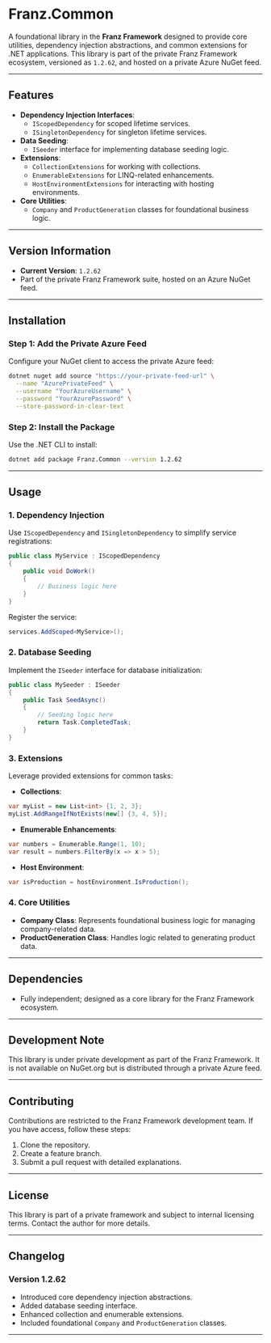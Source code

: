 ﻿# **Franz.Common**

A foundational library in the **Franz Framework** designed to provide core utilities, dependency injection abstractions, and common extensions for .NET applications. This library is part of the private Franz Framework ecosystem, versioned as `1.2.62`, and hosted on a private Azure NuGet feed.

---

## **Features**

- **Dependency Injection Interfaces**:
  - `IScopedDependency` for scoped lifetime services.
  - `ISingletonDependency` for singleton lifetime services.
- **Data Seeding**:
  - `ISeeder` interface for implementing database seeding logic.
- **Extensions**:
  - `CollectionExtensions` for working with collections.
  - `EnumerableExtensions` for LINQ-related enhancements.
  - `HostEnvironmentExtensions` for interacting with hosting environments.
- **Core Utilities**:
  - `Company` and `ProductGeneration` classes for foundational business logic.

---

## **Version Information**

- **Current Version**: `1.2.62`
- Part of the private Franz Framework suite, hosted on an Azure NuGet feed.

---

## **Installation**

### **Step 1: Add the Private Azure Feed**
Configure your NuGet client to access the private Azure feed:

```bash
dotnet nuget add source "https://your-private-feed-url" \
  --name "AzurePrivateFeed" \
  --username "YourAzureUsername" \
  --password "YourAzurePassword" \
  --store-password-in-clear-text
```

### **Step 2: Install the Package**
Use the .NET CLI to install:

```bash
dotnet add package Franz.Common --version 1.2.62
```

---

## **Usage**

### **1. Dependency Injection**

Use `IScopedDependency` and `ISingletonDependency` to simplify service registrations:

```csharp
public class MyService : IScopedDependency
{
    public void DoWork()
    {
        // Business logic here
    }
}
```

Register the service:

```csharp
services.AddScoped<MyService>();
```

### **2. Database Seeding**

Implement the `ISeeder` interface for database initialization:

```csharp
public class MySeeder : ISeeder
{
    public Task SeedAsync()
    {
        // Seeding logic here
        return Task.CompletedTask;
    }
}
```

### **3. Extensions**

Leverage provided extensions for common tasks:

- **Collections**:

```csharp
var myList = new List<int> {1, 2, 3};
myList.AddRangeIfNotExists(new[] {3, 4, 5});
```

- **Enumerable Enhancements**:

```csharp
var numbers = Enumerable.Range(1, 10);
var result = numbers.FilterBy(x => x > 5);
```

- **Host Environment**:

```csharp
var isProduction = hostEnvironment.IsProduction();
```

### **4. Core Utilities**

- **Company Class**: Represents foundational business logic for managing company-related data.
- **ProductGeneration Class**: Handles logic related to generating product data.

---

## **Dependencies**

- Fully independent; designed as a core library for the Franz Framework ecosystem.

---

## **Development Note**

This library is under private development as part of the Franz Framework. It is not available on NuGet.org but is distributed through a private Azure feed.

---

## **Contributing**

Contributions are restricted to the Franz Framework development team. If you have access, follow these steps:
1. Clone the repository.
2. Create a feature branch.
3. Submit a pull request with detailed explanations.

---

## **License**

This library is part of a private framework and subject to internal licensing terms. Contact the author for more details.

---

## **Changelog**

### Version 1.2.62
- Introduced core dependency injection abstractions.
- Added database seeding interface.
- Enhanced collection and enumerable extensions.
- Included foundational `Company` and `ProductGeneration` classes.

---

